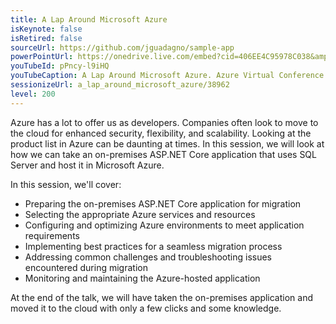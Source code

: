 ```yaml
---
title: A Lap Around Microsoft Azure
isKeynote: false
isRetired: false
sourceUrl: https://github.com/jguadagno/sample-app
powerPointUrl: https://onedrive.live.com/embed?cid=406EE4C95978C038&amp;resid=406EE4C95978C038%2178818&amp;authkey=AExWy5vMGukZ7V8&amp;em=2
youTubeId: pPncy-l9iHQ
youTubeCaption: A Lap Around Microsoft Azure. Azure Virtual Conference
sessionizeUrl: a_lap_around_microsoft_azure/38962
level: 200
---
```

Azure has a lot to offer us as developers. Companies often look to move to the cloud for enhanced security, flexibility, and scalability. Looking at the product list in Azure can be daunting at times. In this session, we will look at how we can take an on-premises ASP.NET Core application that uses SQL Server and host it in Microsoft Azure.

In this session, we'll cover:

* Preparing the on-premises ASP.NET Core application for migration
* Selecting the appropriate Azure services and resources
* Configuring and optimizing Azure environments to meet application requirements
* Implementing best practices for a seamless migration process
* Addressing common challenges and troubleshooting issues encountered during migration
* Monitoring and maintaining the Azure-hosted application

At the end of the talk, we will have taken the on-premises application and moved it to the cloud with only a few clicks and some knowledge.
